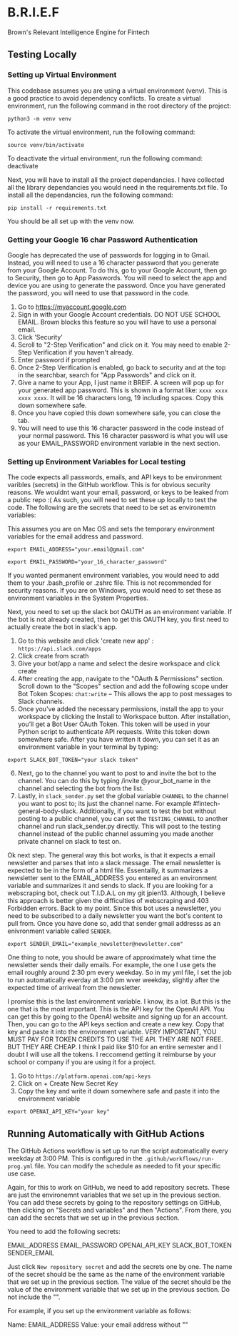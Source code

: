 # B.R.I.E.F
Brown's Relevant Intelligence Engine for Fintech

## Testing Locally

### Setting up Virtual Environment
This codebase assumes you are using a virtual environment (venv). This is a good practice to avoid dependency conflicts. To create a virtual environment, run the following command in the root directory of the project: 
```
python3 -m venv venv
```
To activate the virtual environment, run the following command: 
```
source venv/bin/activate
```
To deactivate the virtual environment, run the following command: deactivate

Next, you will have to install all the project dependancies. I have collected all the library dependancies you would need in the requirements.txt file. To install all the dependancies, run the following command: 
```
pip install -r requirements.txt
```
You should be all set up with the venv now.

### Getting your Google 16 char Password Authentication

Google has deprecated the use of passwords for logging in to Gmail. Instead, you will need to use a 16 character password that you generate from your Google Account. To do this, go to your Google Account, then go to Security, then go to App Passwords. You will need to select the app and device you are using to generate the password. Once you have generated the password, you will need to use that password in the code.

1.  Go to https://myaccount.google.com
2.  Sign in with your Google Account credentials. DO NOT USE SCHOOL EMAIL. Brown blocks this feature so you will have to use a personal email.
3. Click 'Security'
4. Scroll to "2-Step Verification" and click on it. You may need to enable 2-Step Verification if you haven't already.
5. Enter password if prompted
6. Once 2-Step Verification is enabled, go back to security and at the top in the searchbar, search for "App Passwords" and click on it.
7. Give a name to your App, I just name it BREIF. A screen will pop up for your generated app password. This is shown in a format like: ```xxxx xxxx xxxx xxxx```. It will be 16 characters long, 19 including spaces. Copy this down somewhere safe.
8. Once you have copied this down somewhere safe, you can close the tab.
9. You will need to use this 16 character password in the code instead of your normal password. This 16 character password is what you will use as your EMAIL_PASSWORD environment variable in the next section. 

### Setting up Environment Variables for Local testing
The code expects all passwords, emails, and API keys to be environment varibles (secrets) in the GitHub workflow. This is for obvious security reasons. We wouldnt want your email, password, or keys to be leaked from a public repo :( As such, you will need to set these up locally to test the code. The following are the secrets that need to be set as environemtn variables:

This assumes you are on Mac OS and sets the temporary environment variables for the email address and password.
```
export EMAIL_ADDRESS="your.email@gmail.com"
```
```
export EMAIL_PASSWORD="your_16_character_password"
```
If you wanted permanent environment variables, you would need to add them to your .bash_profile or .zshrc file. This is not recommended for security reasons. If you are on Windows, you would need to set these as environment variables in the System Properties.

Next, you need to set up the slack bot OAUTH as an environment variable. If the bot is not already created, then to get this OAUTH key, you first need to actually create the bot in slack's app. 

1. Go to this website and click 'create new app' : ```https://api.slack.com/apps```
2. Click create from scrath
3. Give your bot/app a name and select the desire workspace and click create
4. After creating the app, navigate to the "OAuth & Permissions" section. Scroll down to the "Scopes" section and add the following scope under Bot Token Scopes: ```chat:write``` – This allows the app to post messages to Slack channels.
5. Once you've added the necessary permissions, install the app to your workspace by clicking the Install to Workspace button. After installation, you’ll get a Bot User OAuth Token. This token will be used in your Python script to authenticate API requests. Write this token down somewhere safe. After you have written it down, you can set it as an environment variable in your terminal by typing:

```
export SLACK_BOT_TOKEN="your slack token"
```

6. Next, go to the channel you want to post to and invite the bot to the channel. You can do this by typing /invite @your_bot_name in the channel and selecting the bot from the list.
7. Lastly, in ```slack_sender.py``` set the global variable ```CHANNEL``` to the channel you want to post to; its just the channel name. For example #fintech-general-body-slack. Additionally, if you want to test the bot without posting to a public channel, you can set the ```TESTING_CHANNEL``` to another channel and run slack_sender.py directly. This will post to the testing channel instead of the public channel assuming you made another private channel on slack to test on.

Ok next step. The general way this bot works, is that it expects a email newsletter and parses that into a slack message. The email newsletter is expected to be in the form of a html file. Essentailly, it summarizes a newsletter sent to the EMAIL_ADDRESS you entered as an environment variable and summarizes it and sends to slack. If you are looking for a webscraping bot, check out T.I.D.A.L on my git jpien13. Although, I believe this approach is better given the difficulties of webscraping and 403 Forbidden errors. Back to my point. Since this bot uses a newsletter, you need to be subscribed to a daily newsletter you want the bot's content to pull from. Once you have done so, add that sender gmail addresss as an enivronment variable called ```SENDER```.


```
export SENDER_EMAIL="example_newsletter@newsletter.com"
```

One thing to note, you should be aware of approximately what time the newsletter sends their daily emails. For example, the one I use gets the email roughly around 2:30 pm every weekday. So in my yml file, I set the job to run automatically everday at 3:00 pm wver weekday, slightly after the expected time of arriveal from the newsletter.

I promise this is the last environment variable. I know, its a lot. But this is the one that is the most important. This is the API key for the OpenAI API. You can get this by going to the OpenAI website and signing up for an account. Then, you can go to the API keys section and create a new key. Copy that key and paste it into the environment variable. VERY IMPORTANT, YOU MUST PAY FOR TOKEN CREDITS TO USE THE API. THEY ARE NOT FREE. BUT THEY ARE CHEAP. I think I paid like $10 for an entire semester and I doubt I will use all the tokens. I reccomend getting it reimburse by your school or company if you are using it for a project.

1. Go to ```https://platform.openai.com/api-keys```
2. Click on + Create New Secret Key
3. Copy the key and write it down somewhere safe and paste it into the environment variable

```
export OPENAI_API_KEY="your key"
```

## Running Automatically with GitHub Actions

The GitHub Actions workflow is set up to run the script automatically every weekday at 3:00 PM. This is configured in the `.github/workflows/run-prog.yml` file. You can modify the schedule as needed to fit your specific use case.

Again, for this to work on GitHub, we need to add repository secrets. These are just the environemnt variables that we set up in the previous section. You can add these secrets by going to the repository settings on GitHub, then clicking on "Secrets and variables" and then "Actions". From there, you can add the secrets that we set up in the previous section.

You need to add the following secrets:

EMAIL_ADDRESS
EMAIL_PASSWORD
OPENAI_API_KEY
SLACK_BOT_TOKEN
SENDER_EMAIL

Just click ```New repository secret``` and add the secrets one by one. The name of the secret should be the same as the name of the environment variable that we set up in the previous section. The value of the secret should be the value of the environment variable that we set up in the previous section. Do not include the "".

 For example, if you set up the environment variable as follows:

 Name: EMAIL_ADDRESS
 Value: your email address without ""

